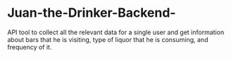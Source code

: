 # Juan-the-Drinker-Backend-
API tool to collect all the relevant data for a single user and get information about bars that he is visiting, type of liquor that he is consuming, and frequency of it.
